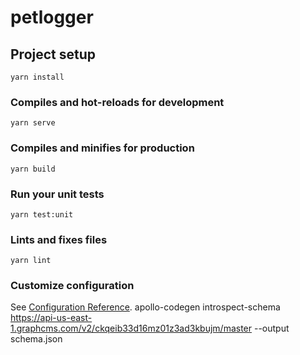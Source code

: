 # petlogger

## Project setup
```
yarn install
```

### Compiles and hot-reloads for development
```
yarn serve
```

### Compiles and minifies for production
```
yarn build
```

### Run your unit tests
```
yarn test:unit
```

### Lints and fixes files
```
yarn lint
```

### Customize configuration
See [Configuration Reference](https://cli.vuejs.org/config/).
apollo-codegen introspect-schema https://api-us-east-1.graphcms.com/v2/ckqeib33d16mz01z3ad3kbujm/master --output schema.json
